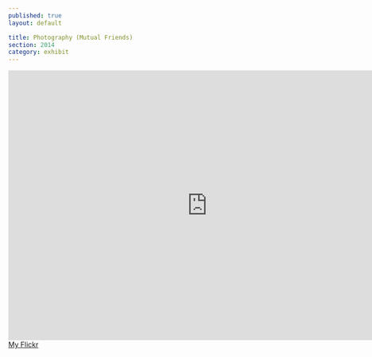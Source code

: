 ```yaml
---
published: true
layout: default

title: Photography (Mutual Friends)
section: 2014
category: exhibit
---
```


<iframe id='iframe' src='https://flickrit.com/slideshowholder.php?height=533&width=800&size=big&setId=72157653797445985&credit=2&trans=1&theme=1&thumbnails=0&transition=0&layoutType=fixed&sort=0' scrolling='no' frameborder='0' width='800' height='543'></iframe>

<br>
<a href="https://flickr.com/photos/akira2019">My Flickr</a>
